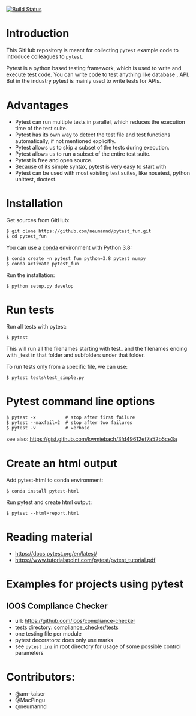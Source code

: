 [![Build Status](https://travis-ci.org/neumannd/pytest_fun.svg?branch=master)](https://travis-ci.org/neumannd/pytest_fun)

# Introduction

This GitHub repository is meant for collecting `pytest` example code to introduce colleagues to `pytest`.

Pytest is a python based testing framework, which is used to write and execute test code. You can write code to test anything like database , API. But in the industry pytest is mainly used to write tests for APIs. 

# Advantages

* Pytest can run multiple tests in parallel, which reduces the execution time of the test suite.
* Pytest has its own way to detect the test file and test functions automatically, if not mentioned explicitly.
* Pytest allows us to skip a subset of the tests during execution.
* Pytest allows us to run a subset of the entire test suite.
* Pytest is free and open source.
* Because of its simple syntax, pytest is very easy to start with
* Pytest  can  be  used  with  most  existing  test  suites, like nosetest, python unittest, doctest.

# Installation

Get sources from GitHub:

```
$ git clone https://github.com/neumannd/pytest_fun.git
$ cd pytest_fun
```

You can use a [conda](https://docs.conda.io/projects/conda/en/latest/user-guide/install/) environment with Python 3.8:

```
$ conda create -n pytest_fun python=3.8 pytest numpy
$ conda activate pytest_fun
```

Run the installation:
```
$ python setup.py develop
```

# Run tests

Run all tests with pytest:
```
$ pytest
```
This will run all the filenames starting with test_ and the filenames ending with _test in that folder and subfolders under that folder. 

To run tests only from a specific file, we can use:
```
$ pytest tests\test_simple.py
```
# Pytest command line options

```
$ pytest -x           # stop after first failure
$ pytest --maxfail=2  # stop after two failures
$ pytest -v           # verbose
```
see also: https://gist.github.com/kwmiebach/3fd49612ef7a52b5ce3a

# Create an html output

Add pytest-html to conda environment:
```
$ conda install pytest-html
```
Run pytest and create html output:
```
$ pytest --html=report.html
```

# Reading material

* https://docs.pytest.org/en/latest/
* https://www.tutorialspoint.com/pytest/pytest_tutorial.pdf

# Examples for projects using pytest

## IOOS Compliance Checker

* url: https://github.com/ioos/compliance-checker
* tests directory: [compliance_checker/tests](https://github.com/ioos/compliance-checker/tree/master/compliance_checker/tests)
* one testing file per module
* pytest decorators: does only use marks
* see `pytest.ini` in root directory for usage of some possible control parameters


# Contributors:

* @am-kaiser
* @MacPingu
* @neumannd
